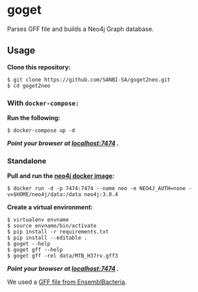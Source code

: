 # **goget**

Parses GFF file and builds a Neo4j Graph database.

## Usage

**Clone this repository:**

```
$ git clone https://github.com/SANBI-SA/goget2neo.git
$ cd goget2neo
```
### With `docker-compose:`
**Run the following:**

```
$ docker-compose up -d
```

***Point your browser at [localhost:7474](http://localhost:7474]) .***

### Standalone

**Pull and run the [neo4j docker image](https://hub.docker.com/_/neo4j/):**

```
$ docker run -d -p 7474:7474 --name neo -e NEO4J_AUTH=none -v=$HOME/neo4j/data:/data neo4j:3.0.4
```

**Create a virtual environment:**

```
$ virtualenv envname
$ source envname/bin/activate
$ pip install -r requirements.txt
$ pip install --editable .
$ goget --help
$ goget gff --help
$ goget gff -rel data/MTB_H37rv.gff3
```
***Point your browser at [localhost:7474](http://localhost:7474]) .***

We used a [GFF file from EnsemblBacteria](ftp://ftp.ensemblgenomes.org/pub/bacteria/release-30/gff3/bacteria_0_collection/mycobacterium_tuberculosis_h37rv).

